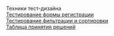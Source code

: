 Техники тест-дизайна  
[Тестирование формы регистрации](https://docs.google.com/spreadsheets/d/1jUoESMTL436VtQhGg2c2m96ShcJqugJg0j4Kt6PGppI/edit?usp=drive_link)  
[Тестирование фильтрации и сортировки](https://docs.google.com/spreadsheets/d/1dk1VMl5FIjrgBBqEI_wI_p_DVWiZDzs-blhee7YqgpE/edit?usp=drive_link)  
[Таблица принятия решений](https://docs.google.com/spreadsheets/d/1fqo7kEC9isUCdbZb7PHYMZNuJfFrr4jxJQGqwFVIYrg/edit?usp=share_link)
